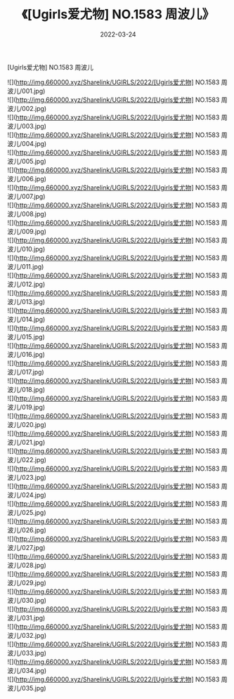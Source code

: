 ﻿---
layout: post
title:  《[Ugirls爱尤物] NO.1583 周波儿》
date:   2022-03-24
img: http://img.660000.xyz/Sharelink/UGIRLS/2022/[Ugirls爱尤物] NO.1583 周波儿/000.jpg
categories: [美女, 清纯, 唯美]
---

[Ugirls爱尤物] NO.1583 周波儿

 ![](http://img.660000.xyz/Sharelink/UGIRLS/2022/[Ugirls爱尤物] NO.1583 周波儿/001.jpg) <br>![](http://img.660000.xyz/Sharelink/UGIRLS/2022/[Ugirls爱尤物] NO.1583 周波儿/002.jpg) <br>![](http://img.660000.xyz/Sharelink/UGIRLS/2022/[Ugirls爱尤物] NO.1583 周波儿/003.jpg) <br>![](http://img.660000.xyz/Sharelink/UGIRLS/2022/[Ugirls爱尤物] NO.1583 周波儿/004.jpg) <br>![](http://img.660000.xyz/Sharelink/UGIRLS/2022/[Ugirls爱尤物] NO.1583 周波儿/005.jpg) <br>![](http://img.660000.xyz/Sharelink/UGIRLS/2022/[Ugirls爱尤物] NO.1583 周波儿/006.jpg) <br>![](http://img.660000.xyz/Sharelink/UGIRLS/2022/[Ugirls爱尤物] NO.1583 周波儿/007.jpg) <br>![](http://img.660000.xyz/Sharelink/UGIRLS/2022/[Ugirls爱尤物] NO.1583 周波儿/008.jpg) <br>![](http://img.660000.xyz/Sharelink/UGIRLS/2022/[Ugirls爱尤物] NO.1583 周波儿/009.jpg) <br>![](http://img.660000.xyz/Sharelink/UGIRLS/2022/[Ugirls爱尤物] NO.1583 周波儿/010.jpg) <br>![](http://img.660000.xyz/Sharelink/UGIRLS/2022/[Ugirls爱尤物] NO.1583 周波儿/011.jpg) <br>![](http://img.660000.xyz/Sharelink/UGIRLS/2022/[Ugirls爱尤物] NO.1583 周波儿/012.jpg) <br>![](http://img.660000.xyz/Sharelink/UGIRLS/2022/[Ugirls爱尤物] NO.1583 周波儿/013.jpg) <br>![](http://img.660000.xyz/Sharelink/UGIRLS/2022/[Ugirls爱尤物] NO.1583 周波儿/014.jpg) <br>![](http://img.660000.xyz/Sharelink/UGIRLS/2022/[Ugirls爱尤物] NO.1583 周波儿/015.jpg) <br>![](http://img.660000.xyz/Sharelink/UGIRLS/2022/[Ugirls爱尤物] NO.1583 周波儿/016.jpg) <br>![](http://img.660000.xyz/Sharelink/UGIRLS/2022/[Ugirls爱尤物] NO.1583 周波儿/017.jpg) <br>![](http://img.660000.xyz/Sharelink/UGIRLS/2022/[Ugirls爱尤物] NO.1583 周波儿/018.jpg) <br>![](http://img.660000.xyz/Sharelink/UGIRLS/2022/[Ugirls爱尤物] NO.1583 周波儿/019.jpg) <br>![](http://img.660000.xyz/Sharelink/UGIRLS/2022/[Ugirls爱尤物] NO.1583 周波儿/020.jpg) <br>![](http://img.660000.xyz/Sharelink/UGIRLS/2022/[Ugirls爱尤物] NO.1583 周波儿/021.jpg) <br>![](http://img.660000.xyz/Sharelink/UGIRLS/2022/[Ugirls爱尤物] NO.1583 周波儿/022.jpg) <br>![](http://img.660000.xyz/Sharelink/UGIRLS/2022/[Ugirls爱尤物] NO.1583 周波儿/023.jpg) <br>![](http://img.660000.xyz/Sharelink/UGIRLS/2022/[Ugirls爱尤物] NO.1583 周波儿/024.jpg) <br>![](http://img.660000.xyz/Sharelink/UGIRLS/2022/[Ugirls爱尤物] NO.1583 周波儿/025.jpg) <br>![](http://img.660000.xyz/Sharelink/UGIRLS/2022/[Ugirls爱尤物] NO.1583 周波儿/026.jpg) <br>![](http://img.660000.xyz/Sharelink/UGIRLS/2022/[Ugirls爱尤物] NO.1583 周波儿/027.jpg) <br>![](http://img.660000.xyz/Sharelink/UGIRLS/2022/[Ugirls爱尤物] NO.1583 周波儿/028.jpg) <br>![](http://img.660000.xyz/Sharelink/UGIRLS/2022/[Ugirls爱尤物] NO.1583 周波儿/029.jpg) <br>![](http://img.660000.xyz/Sharelink/UGIRLS/2022/[Ugirls爱尤物] NO.1583 周波儿/030.jpg) <br>![](http://img.660000.xyz/Sharelink/UGIRLS/2022/[Ugirls爱尤物] NO.1583 周波儿/031.jpg) <br>![](http://img.660000.xyz/Sharelink/UGIRLS/2022/[Ugirls爱尤物] NO.1583 周波儿/032.jpg) <br>![](http://img.660000.xyz/Sharelink/UGIRLS/2022/[Ugirls爱尤物] NO.1583 周波儿/033.jpg) <br>![](http://img.660000.xyz/Sharelink/UGIRLS/2022/[Ugirls爱尤物] NO.1583 周波儿/034.jpg) <br>![](http://img.660000.xyz/Sharelink/UGIRLS/2022/[Ugirls爱尤物] NO.1583 周波儿/035.jpg) <br>